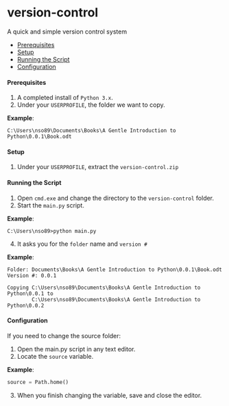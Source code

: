 # version-control
A quick and simple version control system

* [Prerequisites](#prerequisites)
* [Setup](#setup)
* [Running the Script](#running-the-script)
* [Configuration](#configuration)

#### <a name="prerequisites"></a>Prerequisites
1. A completed install of `Python 3.x`.
2. Under your `USERPROFILE`, the folder we want to copy.

**Example**:
```
C:\Users\nso89\Documents\Books\A Gentle Introduction to Python\0.0.1\Book.odt
```
#### <a name="setup"></a>Setup
1. Under your `USERPROFILE`, extract the `version-control.zip`

#### <a name="running-the-script"></a>Running the Script
1. Open `cmd.exe` and change the directory to the `version-control` folder.
2. Start the `main.py` script.

**Example**:
```
C:\Users\nso89>python main.py
```

4. It asks you for the `folder` name and `version #`

**Example**:
```
Folder: Documents\Books\A Gentle Introduction to Python\0.0.1\Book.odt
Version #: 0.0.1

Copying C:\Users\nso89\Documents\Books\A Gentle Introduction to Python\0.0.1 to 
        C:\Users\nso89\Documents\Books\A Gentle Introduction to Python\0.0.2
```

#### <a name="configuration"></a>Configuration
If you need to change the source folder:
1. Open the main.py script in any text editor.
2. Locate the `source` variable.

**Example**:
```python
source = Path.home()
```
3. When you finish changing the variable, save and close the editor.
